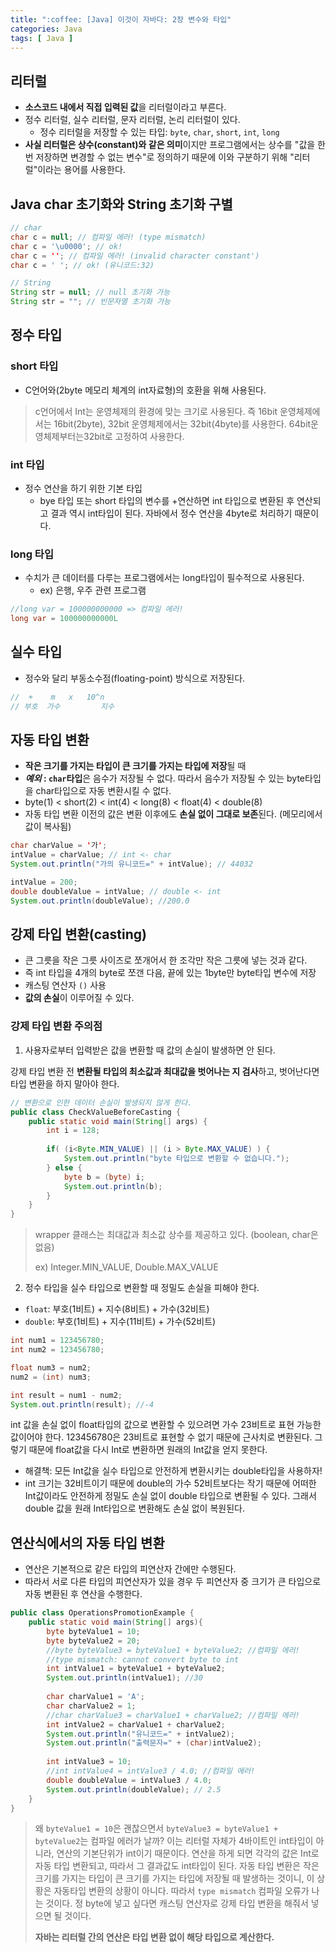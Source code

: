 ```yaml
---
title: ":coffee: [Java] 이것이 자바다: 2장 변수와 타입"
categories: Java
tags: [ Java ]
---
```


## 리터럴

- **소스코드 내에서 직접 입력된 값**을 리터럴이라고 부른다.
- 정수 리터럴, 실수 리터럴, 문자 리터럴, 논리 리터럴이 있다.
  - 정수 리터럴을 저장할 수 있는 타입: `byte`, `char`, `short`, `int`, `long`
- **사실 리터럴은 상수(constant)와 같은 의미**이지만 프로그램에서는 상수를 "값을 한 번 저장하면 변경할 수 없는 변수"로 정의하기 때문에 이와 구분하기 위해 "리터럴"이라는 용어를 사용한다.



## Java char 초기화와 String 초기화 구별

```java
// char
char c = null; // 컴파일 에러! (type mismatch)
char c = '\u0000'; // ok!
char c = ''; // 컴파일 에러! (invalid character constant')
char c = ' '; // ok! (유니코드:32)

// String
String str = null; // null 초기화 가능
String str = ""; // 빈문자열 초기화 가능
```



## 정수 타입

### short 타입

- C언어와(2byte 메모리 체계의 int자료형)의 호환을 위해 사용된다.

> c언어에서 Int는 운영체제의 환경에 맞는 크기로 사용된다. 즉 16bit 운영체제에서는 16bit(2byte), 32bit 운영체제에서는 32bit(4byte)를 사용한다. 64bit운영체제부터는32bit로 고정하여 사용한다. 

### int 타입

- 정수 연산을 하기 위한 기본 타입
  - bye 타입 또는 short 타입의 변수를 +연산하면 int 타입으로 변환된 후 연산되고 결과 역시 int타입이 된다. 자바에서 정수 연산을 4byte로 처리하기 때문이다.

### long 타입

- 수치가 큰 데이터를 다루는 프로그램에서는 long타입이 필수적으로 사용된다.
  - ex) 은행, 우주 관련 프로그램 

```java
//long var = 100000000000 => 컴파일 에러!
long var = 100000000000L
```



## 실수 타입

- 정수와 달리 부동소수점(floating-point) 방식으로 저장된다.

```java
//  +    m   x   10^n
// 부호  가수         지수
```



## 자동 타입 변환

- **작은 크기를 가지는 타입이 큰 크기를 가지는 타입에 저장**될 때
- ***예외* : `char`타입**은 음수가 저장될 수 없다. 따라서 음수가 저장될 수 있는 byte타입을 char타입으로 자동 변환시킬 수 없다.
- byte(1) < short(2) < int(4) < long(8) < float(4) < double(8)
- 자동 타입 변환 이전의 값은 변환 이후에도 **손실 없이 그대로 보존**된다. (메모리에서 값이 복사됨)

```java
char charValue = '가';
intValue = charValue; // int <- char
System.out.println("가의 유니코드=" + intValue); // 44032

intValue = 200;
double doubleValue = intValue; // double <- int
System.out.println(doubleValue); //200.0
```



## 강제 타입 변환(casting)

- 큰 그릇을 작은 그릇 사이즈로 쪼개어서 한 조각만 작은 그릇에 넣는 것과 같다.
- 즉 int 타입을 4개의 byte로 쪼갠 다음, 끝에 있는 1byte만 byte타입 변수에 저장
- 캐스팅 연산자 `()` 사용
- **값의 손실**이 이루어질 수 있다.

### 강제 타입 변환 주의점

1) 사용자로부터 입력받은 값을 변환할 때 값의 손실이 발생하면 안 된다.

강제 타입 변환 전 **변환될 타입의 최소값과 최대값을 벗어나는 지 검사**하고, 벗어난다면 타입 변환을 하지 말아야 한다. 

```java
// 변환으로 인한 데이터 손실이 발생되지 않게 한다.
public class CheckValueBeforeCasting {
    public static void main(String[] args) {
        int i = 128;
        
        if( (i<Byte.MIN_VALUE) || (i > Byte.MAX_VALUE) ) {
            System.out.println("byte 타입으로 변환할 수 없습니다.");
        } else {
            byte b = (byte) i;
            System.out.println(b);
        }
    }
}
```

> wrapper 클래스는 최대값과 최소값 상수를 제공하고 있다. (boolean, char은 없음) 
>
> ex) Integer.MIN_VALUE, Double.MAX_VALUE



2) 정수 타입을 실수 타입으로 변환할 때 정밀도 손실을 피해야 한다.

-  `float`: 부호(1비트) + 지수(8비트) + 가수(32비트)
- `double`: 부호(1비트) + 지수(11비트) + 가수(52비트)

```java
int num1 = 123456780;
int num2 = 123456780;

float num3 = num2;
num2 = (int) num3;

int result = num1 - num2;
System.out.println(result); //-4
```

int 값을 손실 없이 float타입의 값으로 변환할 수 있으려면 가수 23비트로 표현 가능한 값이어야 한다. 123456780은 23비트로 표현할 수 없기 때문에 근사치로 변환된다. 그렇기 때문에 float값을 다시 Int로 변환하면 원래의 Int값을 얻지 못한다.

- 해결책: 모든 Int값을 실수 타입으로 안전하게 변환시키는 double타입을 사용하자!
- int 크기는 32비트이기 때문에 double의 가수 52비트보다는 작기 때문에 어떠한 Int값이라도 안전하게 정밀도 손실 없이 double 타입으로 변환될 수 있다. 그래서 double 값을 원래 Int타입으로 변환해도 손실 없이 복원된다.



## 연산식에서의 자동 타입 변환

- 연산은 기본적으로 같은 타입의 피연산자 간에만 수행된다.
- 따라서 서로 다른 타입의 피연산자가 있을 경우 두 피연산자 중 크기가 큰 타입으로 자동 변환된 후 연산을 수행한다.

```java
public class OperationsPromotionExample {
    public static void main(String[] args){
        byte byteValue1 = 10;
        byte byteValue2 = 20;
        //byte byteValue3 = byteValue1 + byteValue2; //컴파일 에러!
        //type mismatch: cannot convert byte to int
        int intValue1 = byteValue1 + byteValue2;
        System.out.println(intValue1); //30
        
        char charValue1 = 'A';
        char charValue2 = 1;
        //char charValue3 = charValue1 + charValue2; //컴파일 에러!
        int intValue2 = charValue1 + charValue2;
        System.out.println("유니코드=" + intValue2);
        System.out.println("출력문자=" + (char)intValue2);
        
        int intValue3 = 10;
        //int intValue4 = intValue3 / 4.0; //컴파일 에러!
        double doubleValue = intValue3 / 4.0;
        System.out.println(doubleValue); // 2.5
    }
}
```

> 왜 `byteValue1 = 10`은 괜찮으면서 `byteValue3 = byteValue1 + byteValue2`는 컴파일 에러가 날까? 이는 리터럴 자체가 4바이트인 int타입이 아니라, 연산의 기본단위가 int이기 때문이다. 연산을 하게 되면 각각의 값은 Int로 자동 타입 변환되고, 따라서 그 결과값도 int타입이 된다. 자동 타입 변환은 작은 크기를 가지는 타입이 큰 크기를 가지는 타입에 저장될 때 발생하는 것이니, 이 상황은 자동타입 변환의 상황이 아니다. 따라서 `type mismatch` 컴파일 오류가 나는 것이다. 정 byte에 넣고 싶다면 캐스팅 연산자로 강제 타입 변환을 해줘서 넣으면 될 것이다.
>
> **자바는 리터럴 간의 연산은 타입 변환 없이 해당 타입으로 계산한다.**


